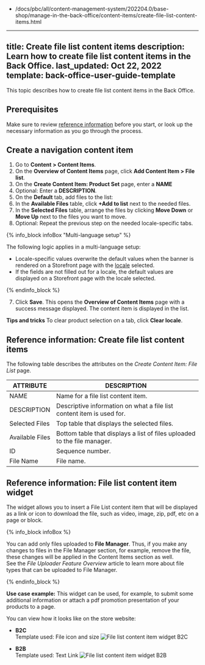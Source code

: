   - /docs/pbc/all/content-management-system/202204.0/base-shop/manage-in-the-back-office/content-items/create-file-list-content-items.html
---
title: Create file list content items
description: Learn how to create file list content items in the Back Office.
last_updated: Oct 22, 2022
template: back-office-user-guide-template
---

This topic describes how to create file list content items in the Back Office.

## Prerequisites

Make sure to review [reference information](#reference-information-create-file-list-content-items) before you start, or look up the necessary information as you go through the process.

## Create a navigation content item

1. Go to **Content&nbsp;<span aria-label="and then">></span> Content Items**.
2. On the **Overview of Content Items** page, click **Add Content Item&nbsp;<span aria-label="and then">></span> File list**.
3. On the **Create Content Item: Product Set** page, enter a **NAME**
4. Optional: Enter a **DESCRIPTION**.
5. On the **Default** tab, add files to the list:
  1. In the **Available Files** table, click **+Add to list** next to the needed files.
  2. In the **Selected Files** table, arrange the files by clicking **Move Down** or **Move Up** next to the files you want to move.
6. Optional: Repeat the previous step on the needed locale-specific tabs.

{% info_block infoBox "Multi-language setup" %}

The following logic applies in a multi-language setup:
* Locale-specific values overwrite the default values when the banner is rendered on a Storefront page with the [locale](/docs/scos/dev/back-end-development/data-manipulation/datapayload-conversion/multi-language-setup.html) selected.
* If the fields are not filled out for a locale, the default values are displayed on a Storefront page with the locale selected.

{% endinfo_block %}

7. Click **Save**.
    This opens the **Overview of Content Items** page with a success message displayed. The content item is displayed in the list.


**Tips and tricks**
To clear product selection on a tab, click **Clear locale**.


## Reference information: Create file list content items

The following table describes the attributes on the *Create Content Item: File List* page.

| ATTRIBUTE | DESCRIPTION |
| --- | --- |
| NAME | Name for a file list content item. |
| DESCRIPTION | Descriptive information on what a file list content item is used for. |
| Selected Files | Top table that displays the selected files. |
| Available Files | Bottom table that displays a list of files uploaded to the file manager. |
| ID | Sequence number. |
| File Name | File name.  |


## Reference information: File list content item widget

The widget allows you to insert a File List content item that will be displayed as a link or icon to download the file, such as video, image, zip, pdf, etc on a page or block.

{% info_block infoBox %}

You can add only files uploaded to **File Manager**. Thus, if you make any changes to files in the File Manager section, for example, remove the file, these changes will be applied in the Content Items section as well. <br>See the _File Uploader Feature Overview_ article to learn more about file types that can be uploaded to File Manager.

{% endinfo_block %}

**Use case example:** This widget can be used, for example, to submit some additional information or attach a pdf promotion presentation of your products to a page.

You can view how it looks like on the store website:

* **B2C**
    <br>Template used: File icon and size
![File list content item widget B2C](https://spryker.s3.eu-central-1.amazonaws.com/docs/User+Guides/Back+Office+User+Guides/Content+Management+System/Content+Item+Widgets/Content+Item+Widgets+types%3A+Reference+Information/file-list-yves-b2c.gif)

* **B2B**
    <br>Template used: Text Link
![File list content item widget B2B](https://spryker.s3.eu-central-1.amazonaws.com/docs/User+Guides/Back+Office+User+Guides/Content+Management+System/Content+Item+Widgets/Content+Item+Widgets+types%3A+Reference+Information/file-list-yves-b2b.gif)

